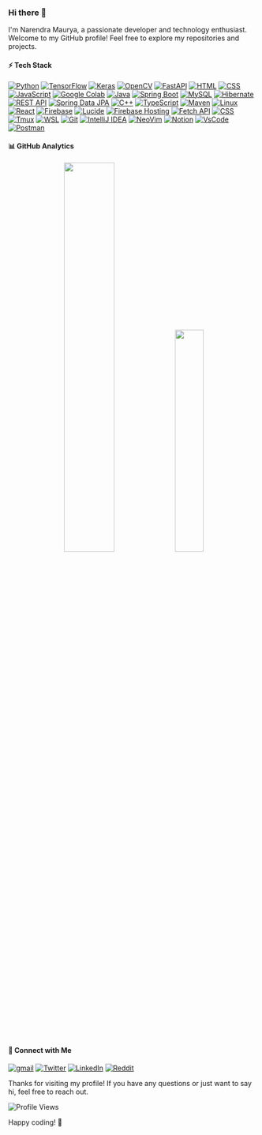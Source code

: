 ### Hi there 👋

I'm Narendra Maurya, a passionate developer and technology enthusiast. Welcome to my GitHub profile! Feel free to explore my repositories and projects.

#### ⚡ Tech Stack
  [![Python](https://img.shields.io/badge/-Python-3776AB?style=flat-square&logo=python&logoColor=white)](#) 
     [![TensorFlow](https://img.shields.io/badge/-TensorFlow-FF6F00?style=flat-square&logo=tensorflow&logoColor=white)](#) 
     [![Keras](https://img.shields.io/badge/-Keras-D00000?style=flat-square&logo=keras&logoColor=white)](#) 
     [![OpenCV](https://img.shields.io/badge/-OpenCV-5C3EE8?style=flat-square&logo=opencv&logoColor=white)](#) 
     [![FastAPI](https://img.shields.io/badge/-FastAPI-009688?style=flat-square&logo=fastapi&logoColor=white)](#)
     [![HTML](https://img.shields.io/badge/-HTML-E34F26?style=flat-square&logo=html5&logoColor=white)](#)
     [![CSS](https://img.shields.io/badge/-CSS-1572B6?style=flat-square&logo=css3&logoColor=white)](#) 
     [![JavaScript](https://img.shields.io/badge/-JavaScript-F7DF1E?style=flat-square&logo=javascript&logoColor=black)](#)
     [![Google Colab](https://img.shields.io/badge/-Google%20Colab-F9AB00?style=flat-square&logo=googlecolab&logoColor=white)](#) 
     [![Java](https://img.shields.io/badge/-Java-007396?style=flat-square&logo=java&logoColor=white)](#) 
     [![Spring Boot](https://img.shields.io/badge/-Spring%20Boot-6DB33F?style=flat-square&logo=springboot&logoColor=white)](#) 
     [![MySQL](https://img.shields.io/badge/-MySQL-4479A1?style=flat-square&logo=mysql&logoColor=white)](#) 
     [![Hibernate](https://img.shields.io/badge/-Hibernate-59666C?style=flat-square&logo=hibernate&logoColor=white)](#) 
     [![REST API](https://img.shields.io/badge/-REST%20API-009688?style=flat-square&logo=restapi&logoColor=white)](#) 
     [![Spring Data JPA](https://img.shields.io/badge/-Spring%20Data%20JPA-6DB33F?style=flat-square&logo=spring&logoColor=white)](#) 
     [![C++](https://img.shields.io/badge/-C++-00599C?style=flat-square&logo=c%2B%2B&logoColor=white)](#) 
     [![TypeScript](https://img.shields.io/badge/-TypeScript-007ACC?style=flat-square&logo=typescript&logoColor=white)](#) 
     [![Maven](https://img.shields.io/badge/-Maven-C71A36?style=flat-square&logo=apache-maven&logoColor=white)](#) 
     [![Linux](https://img.shields.io/badge/-Linux-FCC624?style=flat-square&logo=linux&logoColor=black)](#) 
     [![React](https://img.shields.io/badge/-React-61DAFB?style=flat-square&logo=react&logoColor=black)](#) 
     [![Firebase](https://img.shields.io/badge/-Firebase-FFCA28?style=flat-square&logo=firebase&logoColor=black)](#) 
     [![Lucide](https://img.shields.io/badge/-Lucide-FF7A02?style=flat-square&logo=lucide&logoColor=white)](#) 
     [![Firebase Hosting](https://img.shields.io/badge/-Firebase%20Hosting-FFA611?style=flat-square&logo=firebase&logoColor=black)](#) 
     [![Fetch API](https://img.shields.io/badge/-Fetch%20API-009688?style=flat-square&logo=fetchapi&logoColor=white)](#) 
     [![CSS](https://img.shields.io/badge/-CSS-1572B6?style=flat-square&logo=css3&logoColor=white)](#) 
     [![Tmux](https://img.shields.io/badge/Tmux-1BB91F?style=flat&logo=tmux&logoColor=white)](https://github.com/tmux/tmux)
     [![WSL](https://img.shields.io/badge/WSL-000000.svg?&style=flat&logo=ubuntu&logoColor=white)](https://docs.microsoft.com/en-us/windows/wsl/)
     [![Git](https://img.shields.io/badge/Git-E44C30?style=flat&logo=git&logoColor=white)](https://git-scm.com/)
     [![IntelliJ IDEA](https://img.shields.io/badge/IntelliJ%20IDEA-FF1493.svg?&style=flat&logo=intellij-idea&logoColor=white)](https://www.jetbrains.com/idea/)
     [![NeoVim](https://img.shields.io/badge/NeoVim-%2357A143.svg?&style=flat&logo=neovim&logoColor=white)](https://neovim.io/)
     [![Notion](https://img.shields.io/badge/Notion-000000.svg?&style=flat&logo=notion&logoColor=white)](https://www.notion.so/)
     [![VsCode](https://img.shields.io/badge/Visual%20Studio%20Code-0078d7.svg?&style=flat&logo=visual-studio-code&logoColor=white)](https://code.visualstudio.com/)
     [![Postman](https://img.shields.io/badge/Postman-FF6C37.svg?&style=flat&logo=postman&logoColor=white)](https://www.postman.com/)

#### 📊 GitHub Analytics

<div align="center" >
<img width="45%" src="https://github-readme-stats.vercel.app/api?username=Narennnnn&show_icons=true&theme=algolia"> <img width="34%" src="https://github-readme-stats.vercel.app/api/top-langs/?username=Narennnnn&layout=compact&theme=algolia">
</div> 
<br>




#### 📱 Connect with Me

[![gmail](https://img.shields.io/badge/Gmail-D14836?style=flat&logo=gmail&logoColor=white)](mailto:mauryanarendra2003@gmail.com)
[![Twitter](https://img.shields.io/badge/-Twitter-1DA1F2?style=flat&logo=Twitter&logoColor=white)](https://twitter.com/devNarendraa)
[![LinkedIn](https://img.shields.io/badge/LinkedIn-0077B5?style=flat&logo=linkedin&logoColor=white)](https://www.linkedin.com/in/narendra-maurya-01/)
[![Reddit](https://img.shields.io/badge/-Reddit-FF4500?style=flat&logo=reddit&logoColor=white)](https://www.reddit.com/user/curious_geeks)



Thanks for visiting my profile! If you have any questions or just want to say hi, feel free to reach out.


![Profile Views](https://komarev.com/ghpvc/?username=Narennnnn&color=green)

Happy coding! 🚀 
